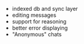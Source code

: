 - indexed db and sync layer
- editing messages
- support for reasoning
- better error displaying
- "Anonymous" chats
